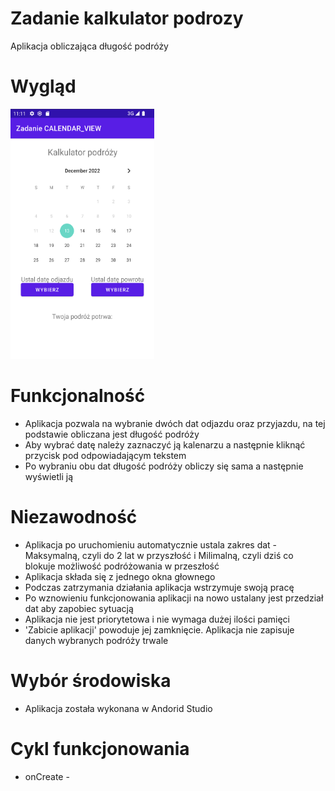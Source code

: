 # Zadanie kalkulator podrozy
Aplikacja obliczająca długość podróży

# Wygląd
<img src="https://github.com/sztoslol/Zadanie_kalkulator_podrozy/blob/main/img/Zrzut%20ekranu%202022-12-13%20o%2011.11.54.png" data-canonical-src="https://gyazo.com/eb5c5741b6a9a16c692170a41a49c858.png" width="230" height="400" /><br>

# Funkcjonalność
- Aplikacja pozwala na wybranie dwóch dat odjazdu oraz przyjazdu, na tej podstawie obliczana jest długość podróży
- Aby wybrać datę należy zaznaczyć ją kalenarzu a następnie kliknąć przycisk pod odpowiadającym tekstem
- Po wybraniu obu dat długość podróży obliczy się sama a następnie wyświetli ją

# Niezawodność
- Aplikacja po uruchomieniu automatycznie ustala zakres dat - Maksymalną, czyli do 2 lat w przyszłość i Milimalną, czyli dziś co blokuje możliwość podróżowania w przeszłość 
- Aplikacja składa się z jednego okna głownego
- Podczas zatrzymania działania aplikacja wstrzymuje swoją pracę
- Po wznowieniu funkcjonowania aplikacji na nowo ustalany jest przedział dat aby zapobiec sytuacją
- Aplikacja nie jest priorytetowa i nie wymaga dużej ilości pamięci
- 'Zabicie aplikacji' powoduje jej zamknięcie. Aplikacja nie zapisuje danych wybranych podróży trwale 

# Wybór środowiska
- Aplikacja została wykonana w Andorid Studio

# Cykl funkcjonowania
- onCreate - 
